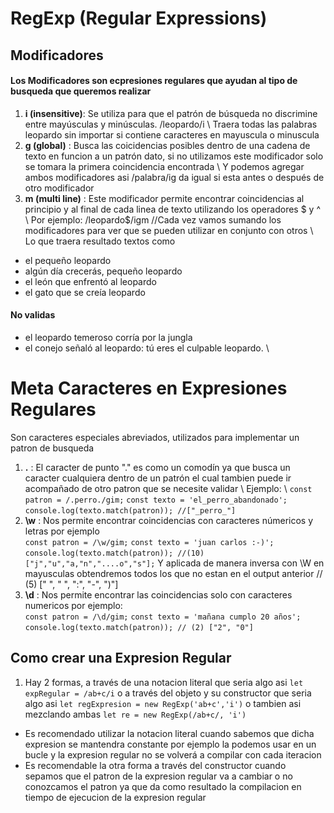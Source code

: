 # RegExp (Regular Expressions)
## Modificadores
#### Los Modificadores son ecpresiones regulares que ayudan al tipo de busqueda que queremos realizar
1. **i (insensitive)**: Se utiliza para que
el patrón de búsqueda no discrimine entre mayúsculas y minúsculas. /leopardo/i \ Traera todas las palabras leopardo sin importar si contiene caracteres en mayuscula o minuscula
2. **g (global)** : Busca las coicidencias posibles dentro de una cadena de texto en funcion a un patrón dato, si no utilizamos este modificador solo se tomara la primera coincidencia encontrada \ 
Y podemos agregar ambos modificadores asi /palabra/ig da igual si esta antes o después de otro modificador 
3. **m (multi line)** : Este modificador permite encontrar coincidencias al principio y al final de cada linea de texto utilizando los operadores $ y ^ \ 
Por ejemplo: /leopardo$/igm  //Cada vez vamos sumando los modificadores para ver que se pueden utilizar en conjunto con otros \ 
Lo que traera resultado textos como 
+ el pequeño leopardo
+ algún día crecerás, pequeño leopardo
+ el león que enfrentó al leopardo
+ el gato que se creía leopardo
#### No validas
+ el leopardo temeroso
corría por la jungla
+ el conejo señaló al leopardo:
tú eres el culpable leopardo. \

# Meta Caracteres en Expresiones Regulares
Son caracteres especiales abreviados, utilizados para implementar un patron de busqueda 
1. **.** : El caracter de punto "." es como un comodín ya que busca un caracter cualquiera dentro de un patrón el cual tambien puede ir acompañado de otro patron que se necesite validar \ 
Ejemplo: \ 
        `const patron = /.perro./gim;`
        `const texto = 'el_perro_abandonado';`
        `console.log(texto.match(patron)); //["_perro_"]`
2. **\w** : Nos permite encontrar coincidencias con caracteres númericos y letras por ejemplo \
        `const patron = /\w/gim;`
        `const texto = 'juan carlos :-)';`
        `console.log(texto.match(patron)); //(10) ["j","u","a,"n","....o","s"];`
Y aplicada de manera inversa con \W en mayusculas obtendremos todos los que no estan en el output anterior // (5) [" ", " ", ":", "-", ")"]
3. **\d** : Nos permite encontrar las coincidencias solo con caracteres numericos por ejemplo: \
        `const patron = /\d/gim;`
        `const texto = 'mañana cumplo 20 años';`
        `console.log(texto.match(patron)); // (2) ["2", "0"]`

## Como crear una Expresion Regular

1. Hay 2 formas, a través de una notacion literal que seria algo asi `let expRegular = /ab+c/i` o a través del objeto y su constructor que seria algo asi `let regExpresion = new RegExp('ab+c','i')` o tambien asi mezclando ambas `let re = new RegExp(/ab+c/, 'i')`
- Es recomendado utilizar la notacion literal cuando sabemos que dicha expresion se mantendra constante por ejemplo la podemos usar en un bucle y la expresion regular no se volverá a compilar con cada iteracion
- Es recomendable la otra forma a través del constructor cuando sepamos que el patron de la expresion regular va a cambiar o no conozcamos el patron ya que da como resultado la compilacion en tiempo de ejecucion de la expresion regular


